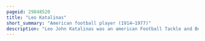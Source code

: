 ```yaml
---
pageid: 29848520
title: "Leo Katalinas"
short_summary: "American football player (1914–1977)"
description: "Leo John Katalinas was an american Football Tackle and Boxer. He played College Football and Boxed for the Catholic University Cardinals, being the Runner-Up in the Ncaa Boxing Championship as a senior. He was not selected in the national Football League Draft but signed with the green Bay Packers in 1938 and played a Season there. He later played from 1939 to 1942, then in 1946 with the Paterson Panthers of the American Association."
---
```

